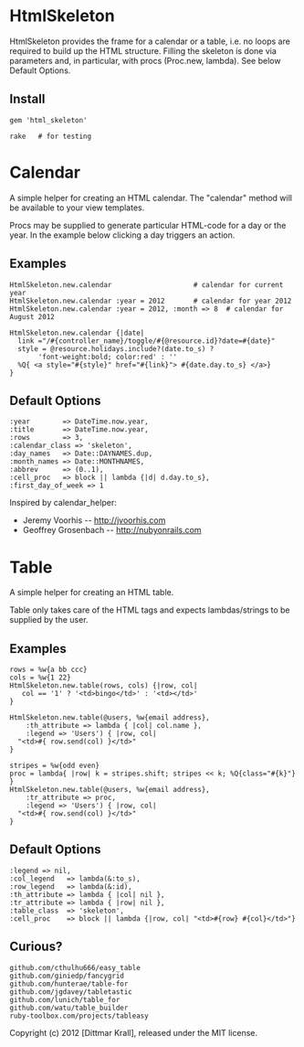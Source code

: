 HtmlSkeleton
============

HtmlSkeleton provides the frame for a calendar or a table,
i.e. no loops are required to build up the HTML structure.
Filling the skeleton is done via parameters and, in particular,
with procs (Proc.new, lambda).
See below Default Options.

Install
-------

    gem 'html_skeleton'

    rake   # for testing


Calendar
========

A simple helper for creating an HTML calendar.
The "calendar" method will be available to your view templates.

Procs may be supplied to generate
particular HTML-code for a day or the year.
In the example below clicking a day triggers an action.

Examples
--------
    HtmlSkeleton.new.calendar                    # calendar for current year
    HtmlSkeleton.new.calendar :year = 2012       # calendar for year 2012
    HtmlSkeleton.new.calendar :year = 2012, :month => 8  # calendar for August 2012

    HtmlSkeleton.new.calendar {|date|
      link ="/#{controller_name}/toggle/#{@resource.id}?date=#{date}"
      style = @resource.holidays.include?(date.to_s) ?
	       'font-weight:bold; color:red' : ''
      %Q{ <a style="#{style}" href="#{link}"> #{date.day.to_s} </a>}
    }

Default Options
---------------
    :year        => DateTime.now.year,
    :title       => DateTime.now.year,
    :rows        => 3,
    :calendar_class => 'skeleton',
    :day_names   => Date::DAYNAMES.dup,
    :month_names => Date::MONTHNAMES,
    :abbrev      => (0..1),
    :cell_proc   => block || lambda {|d| d.day.to_s},
    :first_day_of_week => 1


Inspired by calendar_helper:

* Jeremy Voorhis -- http://jvoorhis.com
* Geoffrey Grosenbach -- http://nubyonrails.com


Table
=====

A simple helper for creating an HTML table.

Table only takes care of the HTML tags and expects lambdas/strings to
be supplied by the user.

Examples
--------
    rows = %w{a bb ccc}
    cols = %w{1 22}
    HtmlSkeleton.new.table(rows, cols) {|row, col|
       col == '1' ? '<td>bingo</td>' : '<td></td>'
    }

    HtmlSkeleton.new.table(@users, %w{email address},
		:th_attribute => lambda { |col| col.name },
		:legend => 'Users') { |row, col|
      "<td>#{ row.send(col) }</td>"
    }

    stripes = %w{odd even}
    proc = lambda{ |row| k = stripes.shift; stripes << k; %Q{class="#{k}"} }
    HtmlSkeleton.new.table(@users, %w{email address},
		:tr_attribute => proc,
		:legend => 'Users') { |row, col|
      "<td>#{ row.send(col) }</td>"
    }

Default Options
---------------
    :legend => nil,
    :col_legend   => lambda(&:to_s),
    :row_legend   => lambda(&:id),
    :th_attribute => lambda { |col| nil },
    :tr_attribute => lambda { |row| nil },
    :table_class  => 'skeleton',
    :cell_proc    => block || lambda {|row, col| "<td>#{row} #{col}</td>"}


Curious?
--------

    github.com/cthulhu666/easy_table
    github.com/giniedp/fancygrid
    github.com/hunterae/table-for
    github.com/jgdavey/tabletastic
    github.com/lunich/table_for
    github.com/watu/table_builder
    ruby-toolbox.com/projects/tableasy

Copyright (c) 2012 [Dittmar Krall], released under the MIT license.
